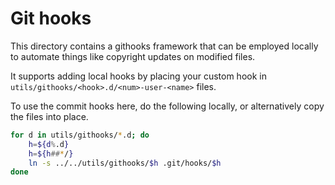 # Git hooks

This directory contains a githooks framework that can be employed locally to automate things like
copyright updates on modified files.


It supports adding local hooks by placing your custom hook in
`utils/githooks/<hook>.d/<num>-user-<name>` files.

To use the commit hooks here, do the following locally, or alternatively copy the files into place.

```sh
for d in utils/githooks/*.d; do
    h=${d%.d}
    h=${h##*/}
    ln -s ../../utils/githooks/$h .git/hooks/$h
done
```
